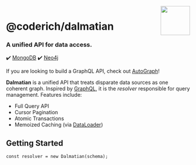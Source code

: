 <img src="http://319aae5799f54c1fcefb-5ae98ed6e277c174e30e3abd5432b5c9.r57.cf2.rackcdn.com/dalmation.jpg" width="80px" align="right"/>

# @coderich/dalmatian
### A unified API for data access.
:heavy_check_mark: [MongoDB](https://www.mongodb.com/)
:heavy_check_mark: [Neo4j](https://https://neo4j.com/)

If you are looking to build a GraphQL API, check out [AutoGraph](https://www.npmjs.com/package/@coderich/autograph)!

**Dalmatian** is a unified API that treats disparate data sources as one coherent graph. Inspired by [GraphQL](https://graphql.org/), it is the *resolver* responsible for query management. Features include:

- Full Query API
- Cursor Pagination
- Atomic Transactions
- Memoized Caching (via [DataLoader](https://www.npmjs.com/package/dataloader))

## Getting Started
```
const resolver = new Dalmatian(schema);
```
